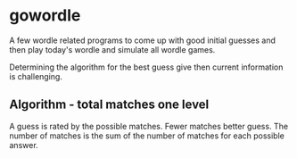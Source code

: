 # gowordle
A few wordle related programs to come up with good initial guesses and then play today's wordle and simulate all wordle games.

Determining the algorithm for the best guess give then current information is challenging.

## Algorithm - total matches one level
A guess is rated by the possible matches. Fewer matches better guess. The number of matches is the sum of the number of matches for each possible answer. 
